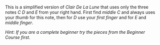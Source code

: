 This is a simplified version of *Clair De La Lune*
that uses only the three notes *C D* and *E* from your right hand.
First find *middle C* and always uses your *thumb* for this note,
then for *D* use your *first finger* and for *E* and *middle finger*.

*Hint:* _If you are a complete beginner try the pieces from the *Beginner Course* first._
